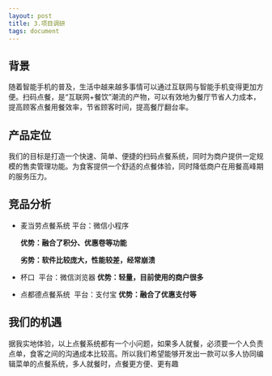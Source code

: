 ```yaml
---
layout: post
title: 3.项目调研
tags: document
---
```




## 背景

随着智能手机的普及，生活中越来越多事情可以通过互联网与智能手机变得更加方便。扫码点餐，是“互联网+餐饮”潮流的产物，可以有效地为餐厅节省人力成本，提高顾客点餐用餐效率，节省顾客时间，提高餐厅翻台率。

## 产品定位

我们的目标是打造一个快速、简单、便捷的扫码点餐系统，同时为商户提供一定规模的售卖管理功能。为食客提供一个舒适的点餐体验，同时降低商户在用餐高峰期的服务压力。

## 竞品分析

* 麦当劳点餐系统
  平台：微信小程序

  **优势：融合了积分、优惠卷等功能**

  **劣势：软件比较庞大，性能较差，经常崩溃**


* 杯口
  ​
  平台：微信浏览器
  ​
  **优势：轻量，目前使用的商户很多**
  ​
* 点都德点餐系统
  ​
  平台：支付宝
  ​
  **优势：融合了优惠支付等**



## 我们的机遇

据我实地体验，以上点餐系统都有一个小问题，如果多人就餐，必须要一个人负责点单，食客之间的沟通成本比较高。所以我们希望能够开发出一款可以多人协同编辑菜单的点餐系统，多人就餐时，点餐更方便、更有趣